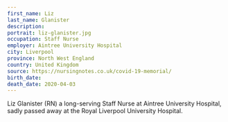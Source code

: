 ```yaml
---
first_name: Liz
last_name: Glanister
description: 
portrait: liz-glanister.jpg
occupation: Staff Nurse
employer: Aintree University Hospital
city: Liverpool
province: North West England
country: United Kingdom
source: https://nursingnotes.co.uk/covid-19-memorial/
birth_date: 
death_date: 2020-04-03
---
```


Liz Glanister (RN) a long-serving Staff Nurse at Aintree University Hospital, sadly passed away at the Royal Liverpool University Hospital.